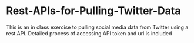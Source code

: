 # Rest-APIs-for-Pulling-Twitter-Data
This is an in class exercise to pulling social media data from Twitter using a rest API. Detailed process of accessing API token and url is included 

